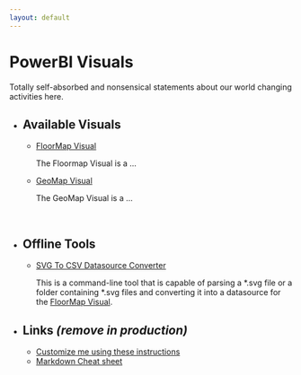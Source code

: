 ```yaml
---
layout: default
---
```


# PowerBI Visuals

Totally self-absorbed and nonsensical statements about our world changing activities here.

- ## Available Visuals

  - [FloorMap Visual](/floormap/floormap.md)

    The Floormap Visual is a ...

  - [GeoMap Visual](/geomap/geomap.md)

    The GeoMap Visual is a ...

&nbsp;

- ## Offline Tools

  - [SVG To CSV Datasource Converter](/tools/svgtocsv.md)

    This is a command-line tool that is capable of parsing a \*.svg file or a folder containing \*.svg files and converting it into a datasource for the [FloorMap Visual](/floormap/floormap.md).

- ## Links *(remove in production)*

  - [Customize me using these instructions](https://docs.github.com/en/pages/setting-up-a-github-pages-site-with-jekyll/adding-a-theme-to-your-github-pages-site-using-jekyll)
  - [Markdown Cheat sheet](https://github.com/lifeparticle/Markdown-Cheatsheet/tree/main)
